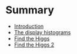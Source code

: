 # Summary

* [Introduction](README.md)
* [The display histograms](the_display_histograms.md)
* [Find the Higgs](find_the_higgs.md)
* [Find the Higgs 2](find_the_higgs_2.md)

